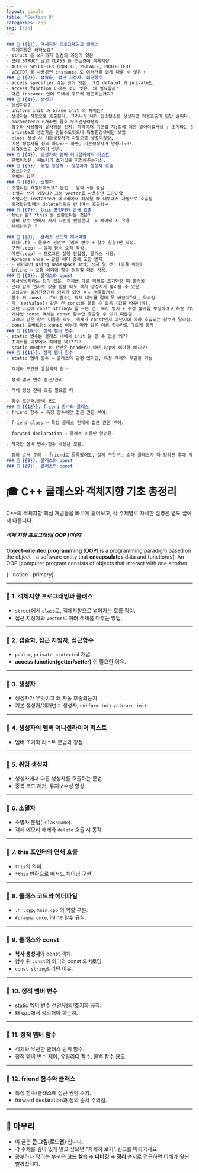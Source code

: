 ```yaml
---
layout: single
title: "Section 9"
categories: cpp
tag: [cpp]
---
```


```markdown
### 💟 {{1}}. 객체지향 프로그래밍과 클래스
- 객체지향은 왜하노요? 
- struct 를 쓰기까지 일련의 과정이 잇은
- 근데 STRUCT 말고 CLASS 를 쓰는것이 객체지향
- ACCESS SPECIFIER (PUBLIC, PRIVATE, PROTECTED)
- VECTOR 를 사용하면 instance 도 여러개를 쉽게 다룰 수 잇은ㅋ
### 💟 {{2}}. 캡슐화, 접근 지정자, 접근함수
- access specifier 라는 것이 잇은. 그건 defalut 가 private인.
- access function 이라는 것이 잇은. 왜 필요할까?
- 다른 instance 인데 도대체 우뜨쾌 접근하는거지?
### 💟 {{3}}. 생성자
- 생성자란?
- uniform init 과 brace init 의 차이는?
- 생성자는 자동으로 호출된다. 그러니카 너가 인스턴스를 생성하면 자동호출이 된단 말이다.
- parameter가 0개라면 괄호 무조건생략생략
- 함수와 사용법이 유사함을 인지. 파라미터 기본값 지;정에 대한 알아야할사실 : 초기화는 오른쪽부터!~!!!
- private로 생성자를 만들수도잇으나 특별한경우에만 쓰임
- class 생성 시 기본생성자가 자동으로 생성되긶함,
- 기본 생성자를 정의 하나라도 하면, 기본생성자가 안생기노요.
- 해결방법이 2가지가 잇은.
### 💟 {{4}}. 생성자의 맴버 이니셜라이저 리스트
- 문법이잇은. 써보시긔 초기값을 지정해주는거심.
### 💟 {{5}}. 위임 생성자 - 생성자가 생성자 호출 
- 왜쓰는가?
- 문법이 있은.
### 💟 {{6}}. 소멸자
- 소멸자는 왜필요하노요? 문법 : 앞에 ~를 붙임
- 소멸자 쓰기 귀찮냐? 그럼 vector를 사용하면 그만이얔
- 소멸자는 instance가 메모리에서 해제될 때 내부에서 자동으로 호출됨
- 동적할당일때는 delete키워드 만나며는 호출됨ㅋ
### 💟 {{7}}. this 포인터와 연쇄 호출
- this 란? *this 를 반환한다는 것은?     
- 맴버 함수 안에서 자기 자신을 반환한다 -> 체이닝 시 유용
- 체이닝이란 ? 

### 💟 {{8}}. 클래스 코드와 헤더파일
- 헤더(.h) → 클래스 선언부 (멤버 변수 + 함수 원형)만 작성.
- 구현(.cpp) → 실제 함수 로직 작성.
- 메인(.cpp) → 프로그램 실행 진입점, 클래스 사용.
- #pragma once → 같은 헤더 중복 포함 방지.
- ⚠️ 헤더에서 using namespace std; 쓰지 말 것! (충돌 위험)
- inline → 보통 헤더에 함수 정의할 때만 사용.
### 💟 {{9}}. 클래스와 const
- 복사생성자라는 것이 있은. 객체를 다른 객체로 초기화할 때 불러옴
- 근데 함수 인자로 값을 받을 때도 복사 생성자가 불러올 수 있은.
- 이와같이 읽기전용인데 카피가 되면 ㅈㄴ 억울할거심.
- 함수 뒤 const → “이 함수는 객체 내부를 절대 못 바꾼다”라는 약속임.
- 즉, setValue() 같은 건 const를 붙일 수 없음 (값을 바꾸니까).
- 리턴 타입에 const string& 를 쓰는 건, 복사 방지 + 수정 불가를 보장하려고 하는 거임.
- 왜냐면 const 객체는 const 함수만 호출할 수 있기 때문임.
- 그래서 같은 함수 이름을 써도, 객체가 const인지 아닌지에 따라 호출되는 함수가 달라짐.
- const 오버로딩: const 여부에 따라 같은 이름 함수라도 다르게 동작.
### 💟 {{10}}. 정적 멤버 변수
- static 변수는 클래스 내에서 init 을 할 수 없음 왜??
- 초기화를 외부에서 해야됨 왜?????
- static member 의 선언은 header가 아닌 cpp에 해야함 왜????
### 💟 {{11}}. 정적 맴버 함수
- static 멤버 함수 = 클래스와 관련 있지만, 특정 객체와 무관한 기능

- 객체와 무관한 유틸리티 함수

- 정적 멤버 변수 접근/관리

- 객체 생성 전에 호출 필요할 때

- 함수 포인터/콜백 용도
### 💟 {{12}}. friend 함수와 클래스 
- friend 함수 → 특정 함수에만 접근 권한 부여.

- friend class → 특정 클래스 전체에 접근 권한 부여.

- forward declaration → 클래스 이름만 알려줌.

- 하지만 멤버 변수/함수 내용은 모름.

- 정의 순서 주의 → friend로 등록했어도, 실제 구현부는 상대 클래스가 다 정의된 후에 작성해야 private 접근 가능.
### 💟 {{9}}. 클래스와 const
### 💟 {{9}}. 클래스와 const
```

# 🎓 C++ 클래스와 객체지향 기초 총정리

C++의 객체지향 핵심 개념들을 빠르게 훑어보고, 각 주제별로 자세한 설명은 별도 글에서 다룹니다.

##### 객체 지향 프로그래밍( OOP )이란? 

**Object-oriented programming** (**OOP**) is a programming paradigm based on the object – a software entity that **encapsulates** data and function(s). An OOP [computer program consists of objects that interact with one another.

{: .notice--primary}

------

### 💟 1. 객체지향 프로그래밍과 클래스

- `struct`에서 `class`로, 객체지향으로 넘어가는 흐름 정리.
- 접근 지정자와 `vector`로 여러 객체를 다루는 방법.
   

------

### 💟 2. 캡슐화, 접근 지정자, 접근함수

- `public`, `private`, `protected` 개념.
- **access function(getter/setter)** 이 필요한 이유.

------

### 💟 3. 생성자

- 생성자가 무엇이고 왜 자동 호출되는지.
- 기본 생성자/매개변수 생성자, `uniform init` vs `brace init`.
   

------

### 💟 4. 생성자의 멤버 이니셜라이저 리스트

- 멤버 초기화 리스트 문법과 장점.
   

------

### 💟 5. 위임 생성자

- 생성자에서 다른 생성자를 호출하는 문법.
- 중복 코드 제거, 유지보수성 향상.
   

------

### 💟 6. 소멸자

- 소멸자 문법(`~ClassName`).
- 객체 메모리 해제와 `delete` 호출 시 동작.
   

------

### 💟 7. this 포인터와 연쇄 호출

- `this`의 의미.
- `*this` 반환으로 메서드 체이닝 구현.

------

### 💟 8. 클래스 코드와 헤더파일

- `.h`, `.cpp`, `main.cpp` 의 역할 구분.
- `#pragma once`, inline 함수 규칙.

------

### 💟 9. 클래스와 const

- **복사 생성자**와 const 객체.
- 함수 뒤 `const`의 의미와 const 오버로딩.
- `const string&` 리턴 이유.

------

### 💟 10. 정적 멤버 변수

- static 멤버 변수 선언/정의/초기화 규칙.
- 왜 cpp에서 정의해야 하는지.
   

------

### 💟 11. 정적 멤버 함수

- 객체와 무관한 클래스 단위 함수.
- 정적 멤버 변수 제어, 유틸리티 함수, 콜백 함수 용도.
   

------

### 💟 12. friend 함수와 클래스

- 특정 함수/클래스에 접근 권한 주기.
- forward declaration과 정의 순서 주의점.
   

------

## 📌 마무리

- 이 글은 **큰 그림(로드맵)** 입니다.
- 각 주제를 깊이 있게 알고 싶으면 "자세히 보기" 링크를 따라가세요.
- 공부하다 막히는 부분은 **코드 실습 → 디버깅 → 정리** 순서로 접근하면 이해가 훨씬 빨라집니다.
